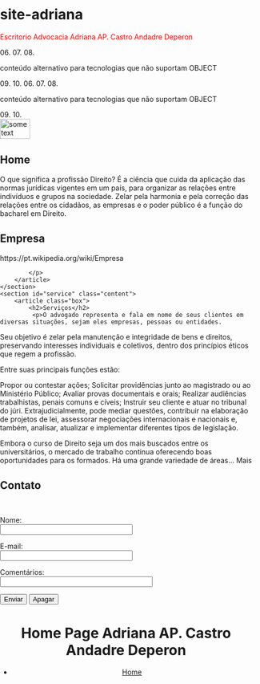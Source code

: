 # site-adriana

<div id="app"></div>
<link href="css/arquivo.css" rel="stylesheet">
<p style="color: red;">Escritorio Advocacia Adriana AP. Castro Andadre Deperon</p>
<html>
<head>
<link rel="stylesheet" type="text/css" href="stylesheet.css" media="screen" />
</head>
<body>
<!--[if IE]>
02.
<object classid="clsid:25336920-03F9-11CF-8FD0-00AA00686F13" data="http://www.maujor.com/">
03.
<p>conteúdo alternativo para tecnologias que não suportam OBJECT</p>
04.
</object>
05.
<![endif]-->
06.
<!--[if !IE]> <-->
07.
<object type="text/html" data="http://www.maujor.com/">
08.
<p>conteúdo alternativo para tecnologias que não suportam OBJECT</p>
09.
</object>
10.
<!--> <![endif]-->
<!--[if IE]>
02.
<object classid="clsid:25336920-03F9-11CF-8FD0-00AA00686F13" data="http://www.maujor.com/">
03.
<p>conteúdo alternativo para tecnologias que não suportam OBJECT</p>
04.
</object>
05.
<![endif]-->
06.
<!--[if !IE]> <-->
07.
<object type="text/html" data="http://www.maujor.com/">
08.
<p>conteúdo alternativo para tecnologias que não suportam OBJECT</p>
09.
</object>
10.
<!--> <![endif]-->

<html lang="pt-br">
<head>
	<meta charset="UTF-8">
	<title>OnePage HTML5 e CSS3</title>
	<link rel="stylesheet" type="text/css" href="https://necolas.github.io/normalize.css/4.1.1/normalize.css">
	<link rel="stylesheet" type="text/css" href="css/style.css">
</head>
<body>
	<section id="home" class="content">
		<article class="box">
      <img src="https://lh3.googleusercontent.com/proxy/g7wx7ini6-6EslRfHnv6BgC7BSstxqLLut8uOBvuGamOfMeDeQ-BiFeFcATOS3oZwiQDK6Z6JJrPCbvDUn5ef3tGuxrtdZrpdXbSbJXTAkYwfeJEYFQgfw" alt="some text" width=60 height=40>
			<h2>Home</h2>
			  <p>O que significa a profissão Direito?
É a ciência que cuida da aplicação das normas jurídicas vigentes em um país, para organizar as relações entre indivíduos e grupos na sociedade. Zelar pela harmonia e pela correção das relações entre os cidadãos, as empresas e o poder público é a função do bacharel em Direito.
			</p>
		</article>
	</section>
	<section id="company" class="content">
		<article class="box">
			<h2>Empresa</h2>	 
			<p>https://pt.wikipedia.org/wiki/Empresa
        
			</p>
		</article>
	</section>
	<section id="service" class="content">
		<article class="box">
			<h2>Serviços</h2>	 
			 <p>O advogado representa e fala em nome de seus clientes em diversas situações, sejam eles empresas, pessoas ou entidades.

Seu objetivo é zelar pela manutenção e integridade de bens e direitos, preservando interesses individuais e coletivos, dentro dos princípios éticos que regem a profissão.

Entre suas principais funções estão:

Propor ou contestar ações;
Solicitar providências junto ao magistrado ou ao Ministério Público;
Avaliar provas documentais e orais;
Realizar audiências trabalhistas, penais comuns e cíveis;
Instruir seu cliente e atuar no tribunal do júri.
Extrajudicialmente, pode mediar questões, contribuir na elaboração de projetos de lei, assessorar negociações internacionais e nacionais e, também, analisar, atualizar e implementar diferentes tipos de legislação.

Embora o curso de Direito seja um dos mais buscados entre os universitários, o mercado de trabalho continua oferecendo boas oportunidades para os formados. Há uma grande variedade de áreas...  Mais
		</article>
	</section>
	<section id="contact" class="content">
		<article class="box">
			<h2>Contato</h2>	 
			<p><form action="http://formmail.kinghost.net/formmail.cgi" method="POST"> 
 <input type="hidden" name="recipient" value="testeiseuemail@gmail.com"> <!-- Pode ser qualquer endereço de email -->
 <input type="hidden" name="redirect" value="http://seudominio"> <!-- Após o envio, o usuário será redirecionado para a página configurada aqui -->
 <input type="hidden" name="subject" value="teste de assunto">  <!-- Assunto da mensagem -->
 <input type="hidden" name="email" value="email@doseudominio">   <!-- Deve ser uma conta de email ativa em seu domínio -->
 
 <p> 
 Nome:<br /> 
 <input type="text" size="30" name="nome"> 
 </p>   
 
 <p>
 E-mail:<br /> 
 <input type="text" size="30" name="replyto"> 
 </p>   
 
 <p> 
 Comentários:<br /> 
 <input type="text" size="35" name="Comentarios"> 
 </p>   
 
 <p> 
 <input type="submit" name="BTEnvia" value="Enviar"> 
 <input type="reset" name="BTApaga" value="Apagar"> </p> 
 </form>
 
</html> 
			</p>
		</article>
	</section> 
	<header>
		<h1>Home Page Adriana AP. Castro Andadre Deperon</h1>
		<nav>
			<ul>
				<li id="link-home"><a href="#home">Home</a></li>
        <nav id="menu">
    <ul>
    </ul>
</nav>
<html  xml:lang="pt" lang="pt">
 
<head>
	<title>Menu Horizontal</title>
	<style type="text/css">
	<!--
		body {
			padding:0px;
			margin:0px;
		}
 
		#menu ul {
			padding:0px;
			margin:0px;
			float: left;
			width: 100%;
			background-color:#EDEDED;
			list-style:none;
			font:80% Tahoma;
		}
 
		#menu ul li { display: inline; }
 
		#menu ul li a {
			background-color:#EDEDED;
			color: #333;
			text-decoration: none;
			border-bottom:3px solid #EDEDED;
			padding: 2px 10px;
			float:left;
		}
 
		#menu ul li a:hover {
			background-color:#D6D6D6;
			color: #6D6D6D;
			border-bottom:3px solid #EA0000;
		}
	-->
	</style>
</head>
 
<body>
	<div id="menu">
		<ul>
			<li><a href="">Home</a></li>
			<li><a href="">Sobre</a></li>
			<li><a href="">Artigos</a></li>
			<li><a href="">Estudos</a></li>
			<li><a href="">Diretório</a></li>
			<li><a href="">CURSO</a></li>
			<li><a href="">Links</a></li>
			<li><a href="">Contato</a></li>
		</ul>
	</div>
  <img https://inscricaoficr.catolica.edu.br/hubfs/Imported_Blog_Media/direito-4.jpg>
